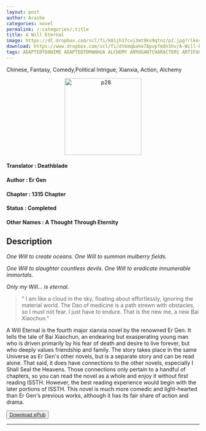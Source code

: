 ```yaml
---
layout: post
author: Arashe
categories: novel
permalink: /:categories/:title
title: A Will Eternal
image: https://dl.dropbox.com/scl/fi/k01jh17cuj3mt9ks9qtnz/p1.jpg?rlkey=ejf9qjdlb9ty3p9xvx7nzhgj4&dl=0
download: https://www.dropbox.com/scl/fi/dtkmqbake78pvpfmdn1hv/A-Will-Eternal-Er-Gen.epub?dl=1
tags: ADAPTEDTOANIME ADAPTEDTOMANHUA ALCHEMY ARROGANTCHARACTERS ARTIFACTCRAFTING ARTIFACTS BEASTCOMPANIONS BEAUTIFULFEMALELEAD BODYTEMPERING CAUTIOUSPROTAGONIST CHARMINGPROTAGONIST CLEVERPROTAGONIST COWARDLYPROTAGONIST CULTIVATION DAOCOMPANION DAOCOMPREHENSION ENEMIESBECOMEALLIES ENEMIESBECOMELOVERS FAMOUSPROTAGONIST FASTCULTIVATION FRIENDSHIP HARD-WORKINGPROTAGONIST IMMORTALS LATEROMANCE LONGSEPARATIONS LUCKYPROTAGONIST MAGICFORMATIONS MALEPROTAGONIST MISUNDERSTANDINGS MONEYGRUBBER MONSTERS NARCISSISTICPROTAGONIST PILLCONCOCTING POLITICS POLYGAMY PROTAGONISTWITHMULTIPLEBODIES REVERSER*PE SHAMELESSPROTAGONIST SWORDANDMAGIC TRICKSTER UNDERESTIMATEDPROTAGONIST WARS WEAKTOSTRONG
---
```

Chinese, Fantasy, Comedy,Political Intrigue, Xianxia, Action, Alchemy

<p align="center">
<img src="{{ page.image }}" alt="p28" width="200" />
</p>

#### Translator   : Deathblade

#### Author  : Er Gen

#### Chapter : 1315 Chapter

#### Status  : Completed

#### Other Names    : A Thought Through Eternity

## Description

*One Will to create oceans. One Will to summon mulberry fields.*

*One Will to slaughter countless devils. One Will to eradicate innumerable immortals.*

*Only my Will… is eternal.*

> " I am like a cloud in the sky, floating about effortlessly, ignoring the material world. The Dao of medicine is a path strewn with obstacles, so I must not fear. I just have to endure. That is the new me, a new Bai Xiaochun."

A Will Eternal is the fourth major xianxia novel by the renowned Er Gen. It tells the tale of Bai Xiaochun, an endearing but exasperating young man who is driven primarily by his fear of death and desire to live forever, but who deeply values friendship and family. The story takes place in the same Universe as Er Gen's other novels, but is a separate story and can be read alone. That said, it does have connections to the other novels, especially I Shall Seal the Heavens. Those connections only pertain to a handful of chapters, so you can read the novel as a whole and enjoy it without first reading ISSTH. However, the best reading experience would begin with the later portions of ISSTH. This novel is much more comedic and light-hearted than Er Gen's previous works, although it has its fair share of action and drama. 

<button>
    <a href="{{ page.download }}" download>Download ePub</a>
</button>

* * *
